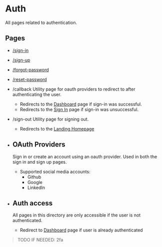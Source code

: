 # Auth
  All pages related to authentication.   

  ## Pages
  - [/sign-in](./sign-in/README.md)
  - [/sign-up](./sign-up/README.md)
  - [/forgot-password](./forgot-password/README.md)
  - [/reset-password](./reset-password/README.md)
  - /callback
    Utility page for oauth providers to redirect to after authenticating the user.
    - Redirects to the [Dashboard](../../dashboard/README.md) page if sign-in was successful.
    - Redirects to the [Sign In](./sign-in/README.md) page if sign-in was unsuccessful.
  - /sign-out
    Utility page for signing out.
    - Redirects to the [Landing Homepage](../../(landing)/README.md)

  - ## OAuth Providers
    Sign in or create an account using an oauth provider.
    Used in both the sign in and sign up pages.
    - Supported social media accounts:
      - Github
      - Google
      - LinkedIn
   
  - ## Auth access
    All pages in this directory are only accessible if the user is not authenticated.
    - Redirect to [Dashboard](../../../dashboard/README.md) page if user is already authenticated

  > TODO IF NEEDED: 2fa